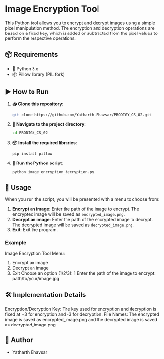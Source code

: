 # Image Encryption Tool

This Python tool allows you to encrypt and decrypt images using a simple pixel manipulation method. The encryption and decryption operations are based on a fixed key, which is added or subtracted from the pixel values to perform the respective operations.

## 📦 Requirements

- 🐍 Python 3.x
- 📦 Pillow library (PIL fork)

## ▶️ How to Run

1. **📥 Clone this repository**:
    ```bash
    git clone https://github.com/Yatharth-Bhavsar/PRODIGY_CS_02.git
    ```

2. **📂 Navigate to the project directory**:
    ```bash
    cd PRODIGY_CS_02
    ```

3. **📦 Install the required libraries**:
    ```bash
    pip install pillow
    ```

4. **🏃 Run the Python script**:
    ```bash
    python image_encryption_decryption.py
    ```

## 📜 Usage

When you run the script, you will be presented with a menu to choose from:

1. **Encrypt an image**: Enter the path of the image to encrypt. The encrypted image will be saved as `encrypted_image.png`.
2. **Decrypt an image**: Enter the path of the encrypted image to decrypt. The decrypted image will be saved as `decrypted_image.png`.
3. **Exit**: Exit the program.

### Example

Image Encryption Tool Menu:
1. Encrypt an image
2. Decrypt an image
3. Exit
Choose an option (1/2/3): 1
Enter the path of the image to encrypt: path/to/your/image.jpg

## 🛠️ Implementation Details
Encryption/Decryption Key: The key used for encryption and decryption is fixed at +3 for encryption and -3 for decryption.
File Names: The encrypted image is saved as encrypted_image.png and the decrypted image is saved as decrypted_image.png.

## 👤 Author

- Yatharth Bhavsar

